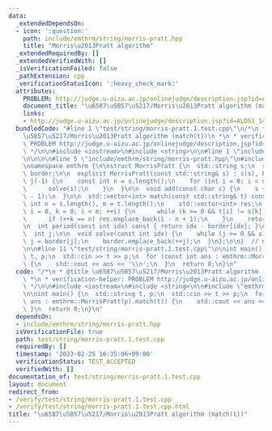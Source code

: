 ```yaml
---
data:
  _extendedDependsOn:
  - icon: ':question:'
    path: include/emthrm/string/morris-pratt.hpp
    title: "Morris\u2013Pratt algorithm"
  _extendedRequiredBy: []
  _extendedVerifiedWith: []
  _isVerificationFailed: false
  _pathExtension: cpp
  _verificationStatusIcon: ':heavy_check_mark:'
  attributes:
    PROBLEM: http://judge.u-aizu.ac.jp/onlinejudge/description.jsp?id=ALDS1_14_B
    document_title: "\u6587\u5B57\u5217/Morris\u2013Pratt algorithm (match(t))"
    links:
    - http://judge.u-aizu.ac.jp/onlinejudge/description.jsp?id=ALDS1_14_B
  bundledCode: "#line 1 \"test/string/morris-pratt.1.test.cpp\"\n/*\n * @title \u6587\
    \u5B57\u5217/Morris\u2013Pratt algorithm (match(t))\n *\n * verification-helper:\
    \ PROBLEM http://judge.u-aizu.ac.jp/onlinejudge/description.jsp?id=ALDS1_14_B\n\
    \ */\n\n#include <iostream>\n#include <string>\n\n#line 1 \"include/emthrm/string/morris-pratt.hpp\"\
    \n\n\n\n#line 5 \"include/emthrm/string/morris-pratt.hpp\"\n#include <vector>\n\
    \nnamespace emthrm {\n\nstruct MorrisPratt {\n  std::string s;\n  std::vector<int>\
    \ border;\n\n  explicit MorrisPratt(const std::string& s) : s(s), border({-1}),\
    \ j(-1) {\n    const int n = s.length();\n    for (int i = 0; i < n; ++i) {\n\
    \      solve(i);\n    }\n  }\n\n  void add(const char c) {\n    s += c;\n    solve(s.length()\
    \ - 1);\n  }\n\n  std::vector<int> match(const std::string& t) const {\n    const\
    \ int n = s.length(), m = t.length();\n    std::vector<int> res;\n    for (int\
    \ i = 0, k = 0; i < m; ++i) {\n      while (k >= 0 && t[i] != s[k]) k = border[k];\n\
    \      if (++k == n) res.emplace_back(i - n + 1);\n    }\n    return res;\n  }\n\
    \n  int period(const int idx) const { return idx - border[idx]; }\n\n private:\n\
    \  int j;\n\n  void solve(const int idx) {\n    while (j >= 0 && s[idx] != s[j])\
    \ j = border[j];\n    border.emplace_back(++j);\n  }\n};\n\n}  // namespace emthrm\n\
    \n\n#line 11 \"test/string/morris-pratt.1.test.cpp\"\n\nint main() {\n  std::string\
    \ t, p;\n  std::cin >> t >> p;\n  for (const int ans : emthrm::MorrisPratt(p).match(t))\
    \ {\n    std::cout << ans << '\\n';\n  }\n  return 0;\n}\n"
  code: "/*\n * @title \u6587\u5B57\u5217/Morris\u2013Pratt algorithm (match(t))\n\
    \ *\n * verification-helper: PROBLEM http://judge.u-aizu.ac.jp/onlinejudge/description.jsp?id=ALDS1_14_B\n\
    \ */\n\n#include <iostream>\n#include <string>\n\n#include \"emthrm/string/morris-pratt.hpp\"\
    \n\nint main() {\n  std::string t, p;\n  std::cin >> t >> p;\n  for (const int\
    \ ans : emthrm::MorrisPratt(p).match(t)) {\n    std::cout << ans << '\\n';\n \
    \ }\n  return 0;\n}\n"
  dependsOn:
  - include/emthrm/string/morris-pratt.hpp
  isVerificationFile: true
  path: test/string/morris-pratt.1.test.cpp
  requiredBy: []
  timestamp: '2023-02-25 16:35:06+09:00'
  verificationStatus: TEST_ACCEPTED
  verifiedWith: []
documentation_of: test/string/morris-pratt.1.test.cpp
layout: document
redirect_from:
- /verify/test/string/morris-pratt.1.test.cpp
- /verify/test/string/morris-pratt.1.test.cpp.html
title: "\u6587\u5B57\u5217/Morris\u2013Pratt algorithm (match(t))"
---
```

